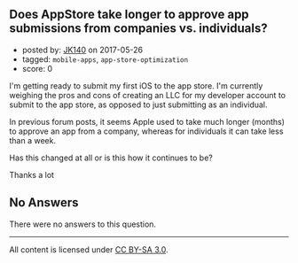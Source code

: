 ## Does AppStore take longer to approve app submissions from companies vs. individuals?

- posted by: [JK140](https://stackexchange.com/users/6841071/jk140) on 2017-05-26
- tagged: `mobile-apps`, `app-store-optimization`
- score: 0

I'm getting ready to submit my first iOS to the app store. I'm currently weighing the pros and cons of creating an LLC for my developer account to submit to the app store, as opposed to just submitting as an individual.

In previous forum posts, it seems Apple used to take much longer (months) to approve an app from a company, whereas for individuals it can take less than a week. 

Has this changed at all or is this how it continues to be?

Thanks a lot

## No Answers

There were no answers to this question.


---

All content is licensed under [CC BY-SA 3.0](https://creativecommons.org/licenses/by-sa/3.0/).
